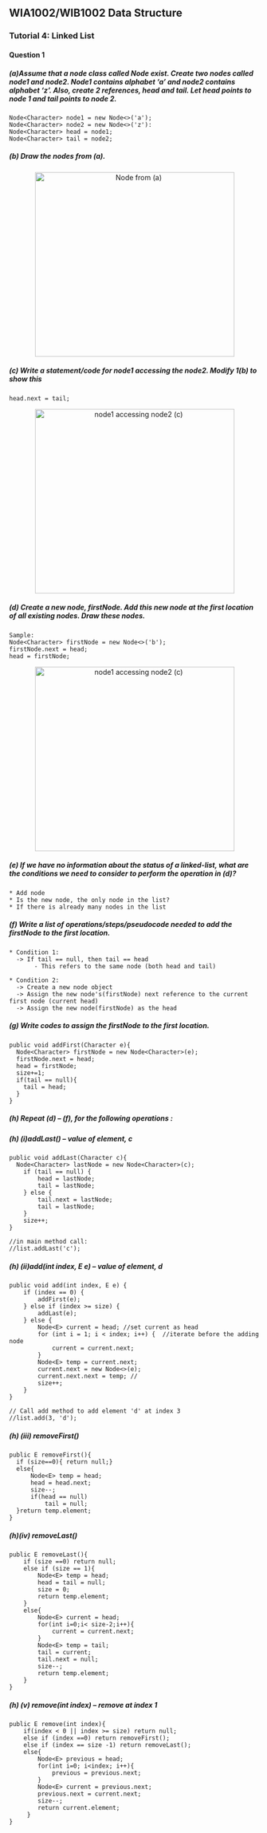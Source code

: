 ## WIA1002/WIB1002 Data Structure
### Tutorial 4: Linked List

#### Question 1
##### (a)Assume that a node class called Node<E> exist. Create two nodes called node1 and node2. Node1 contains alphabet ‘a’ and node2 contains alphabet ‘z’. Also, create 2 references, head and tail. Let head points to node 1 and tail points to node 2.
```plaintext
Node<Character> node1 = new Node<>('a');
Node<Character> node2 = new Node<>('z'):
Node<Character> head = node1;
Node<Character> tail = node2;
```

##### (b) Draw the nodes from (a).
<p align="center">
<img src="Tutoq1.png" alt="Node from (a)" width="400" height="370">
</p>


##### (c)  Write a statement/code for node1 accessing the node2. Modify 1(b) to show this
```plaintext
head.next = tail;
```
<p align="center">
<img src="Tutoq1(c).png" alt="node1 accessing node2 (c)" width="400" height="370">
</p>

##### (d) Create a new node, firstNode. Add this new node at the first location of all existing nodes. Draw these nodes. 
```plaintext
Sample:
Node<Character> firstNode = new Node<>('b');
firstNode.next = head;
head = firstNode;
```
<p align="center">
<img src="Tutoq1(d).png" alt="node1 accessing node2 (c)" width="400" height="370">
</p>

##### (e) If we have no information about the status of a linked-list, what are the conditions we need to consider to perform the operation in (d)?
```plaintext
* Add node
* Is the new node, the only node in the list?
* If there is already many nodes in the list
```

##### (f) Write a list of operations/steps/pseudocode needed to add the firstNode to the first location.
```plaintext
* Condition 1:
  -> If tail == null, then tail == head
       - This refers to the same node (both head and tail)

* Condition 2:
  -> Create a new node object
  -> Assign the new node's(firstNode) next reference to the current first node (current head)
  -> Assign the new node(firstNode) as the head
```

##### (g) Write codes to assign the firstNode to the first location. 
```plaintext
public void addFirst(Character e){
  Node<Character> firstNode = new Node<Character>(e);
  firstNode.next = head;
  head = firstNode;
  size+=1;
  if(tail == null){
    tail = head;
  }
}
```

##### (h) Repeat (d) – (f), for the following operations :
##### (h) (i)addLast() – value of element, c
```plaintext
public void addLast(Character c){
  Node<Character> lastNode = new Node<Character>(c);
    if (tail == null) {
        head = lastNode;
        tail = lastNode;
    } else {
        tail.next = lastNode;
        tail = lastNode;
    }
    size++; 
}

//in main method call:
//list.addLast('c');

```
##### (h) (ii)add(int index, E e) – value of element, d
```plaintext
public void add(int index, E e) {
    if (index == 0) {
        addFirst(e);
    } else if (index >= size) {
        addLast(e);
    } else {
        Node<E> current = head; //set current as head
        for (int i = 1; i < index; i++) {  //iterate before the adding node
            current = current.next;
        }
        Node<E> temp = current.next; 
        current.next = new Node<>(e); 
        current.next.next = temp; //
        size++;
    }
}

// Call add method to add element 'd' at index 3
//list.add(3, 'd');
```

##### (h) (iii) removeFirst() 
```plaintext
public E removeFirst(){
  if (size==0){ return null;}
  else{
      Node<E> temp = head;
      head = head.next;
      size--;
      if(head == null)
          tail = null;
  }return temp.element;
}
```

##### (h)(iv) removeLast()
```plaintext
public E removeLast(){
    if (size ==0) return null;
    else if (size == 1){
        Node<E> temp = head;
        head = tail = null;
        size = 0;
        return temp.element;
    }
    else{
        Node<E> current = head;
        for(int i=0;i< size-2;i++){
            current = current.next;
        }
        Node<E> temp = tail;
        tail = current;
        tail.next = null;
        size--;
        return temp.element;
    }
}
```

##### (h) (v) remove(int index) – remove at index 1
```plaintext
public E remove(int index){
    if(index < 0 || index >= size) return null;
    else if (index ==0) return removeFirst();
    else if (index == size -1) return removeLast();
    else{
        Node<E> previous = head;
        for(int i=0; i<index; i++){
            previous = previous.next;
        }
        Node<E> current = previous.next;
        previous.next = current.next;
        size--;
        return current.element;
     }
}
```






